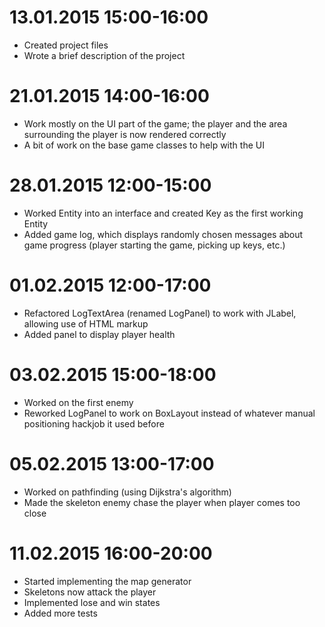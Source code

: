 13.01.2015
15:00-16:00
===
- Created project files
- Wrote a brief description of the project

21.01.2015
14:00-16:00
===
- Work mostly on the UI part of the game; the player and the area surrounding the player is now rendered correctly
- A bit of work on the base game classes to help with the UI

28.01.2015
12:00-15:00
===
- Worked Entity into an interface and created Key as the first working Entity
- Added game log, which displays randomly chosen messages about game progress (player starting the game, picking up keys, etc.)

01.02.2015
12:00-17:00
===
- Refactored LogTextArea (renamed LogPanel) to work with JLabel, allowing use of HTML markup
- Added panel to display player health

03.02.2015
15:00-18:00
===
- Worked on the first enemy
- Reworked LogPanel to work on BoxLayout instead of whatever manual positioning hackjob it used before

05.02.2015
13:00-17:00
===
- Worked on pathfinding (using Dijkstra's algorithm)
- Made the skeleton enemy chase the player when player comes too close

11.02.2015
16:00-20:00
===
- Started implementing the map generator
- Skeletons now attack the player
- Implemented lose and win states
- Added more tests